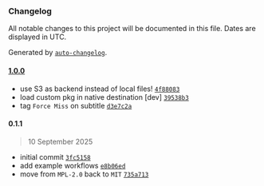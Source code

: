 ### Changelog

All notable changes to this project will be documented in this file. Dates are displayed in UTC.

Generated by [`auto-changelog`](https://github.com/CookPete/auto-changelog).

#### [1.0.0](https://github.com/skadaai/n8n-nodes-smartcache/compare/0.1.1...1.0.0)

- use S3 as backend instead of local files! [`4f88083`](https://github.com/skadaai/n8n-nodes-smartcache/commit/4f8808369d7df5a274a88e59d644972f144d89b2)
- load custom pkg in native destination [dev] [`39538b3`](https://github.com/skadaai/n8n-nodes-smartcache/commit/39538b305c72d5a850c60918ed3b9927af73d78a)
- tag `Force Miss` on subtitle [`d3e7c2a`](https://github.com/skadaai/n8n-nodes-smartcache/commit/d3e7c2ad93084b10b9360b4b0383279de0be95e3)

#### 0.1.1

> 10 September 2025

- initial commit [`3fc5158`](https://github.com/skadaai/n8n-nodes-smartcache/commit/3fc5158c69e2c8711714d3f4c6c2d141c482b68e)
- add example workflows [`e8b06ed`](https://github.com/skadaai/n8n-nodes-smartcache/commit/e8b06ed16ede6d347611044a32e727ffa374c763)
- move from `MPL-2.0` back to `MIT` [`735a713`](https://github.com/skadaai/n8n-nodes-smartcache/commit/735a713d451e5b8381e568ad4f63833f607f0451)
